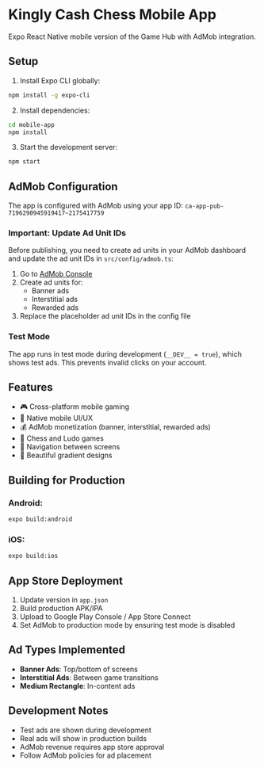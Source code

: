# Kingly Cash Chess Mobile App

Expo React Native mobile version of the Game Hub with AdMob integration.

## Setup

1. Install Expo CLI globally:

```bash
npm install -g expo-cli
```

2. Install dependencies:

```bash
cd mobile-app
npm install
```

3. Start the development server:

```bash
npm start
```

## AdMob Configuration

The app is configured with AdMob using your app ID: `ca-app-pub-7196290945919417~2175417759`

### Important: Update Ad Unit IDs

Before publishing, you need to create ad units in your AdMob dashboard and update the ad unit IDs in `src/config/admob.ts`:

1. Go to [AdMob Console](https://apps.admob.com/)
2. Create ad units for:
   - Banner ads
   - Interstitial ads
   - Rewarded ads
3. Replace the placeholder ad unit IDs in the config file

### Test Mode

The app runs in test mode during development (`__DEV__ = true`), which shows test ads. This prevents invalid clicks on your account.

## Features

- 🎮 Cross-platform mobile gaming
- 📱 Native mobile UI/UX
- 💰 AdMob monetization (banner, interstitial, rewarded ads)
- 🎯 Chess and Ludo games
- 🔄 Navigation between screens
- 🎨 Beautiful gradient designs

## Building for Production

### Android:

```bash
expo build:android
```

### iOS:

```bash
expo build:ios
```

## App Store Deployment

1. Update version in `app.json`
2. Build production APK/IPA
3. Upload to Google Play Console / App Store Connect
4. Set AdMob to production mode by ensuring test mode is disabled

## Ad Types Implemented

- **Banner Ads**: Top/bottom of screens
- **Interstitial Ads**: Between game transitions
- **Medium Rectangle**: In-content ads

## Development Notes

- Test ads are shown during development
- Real ads will show in production builds
- AdMob revenue requires app store approval
- Follow AdMob policies for ad placement
